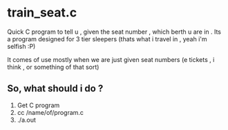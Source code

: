 train_seat.c
========
Quick C program to tell u , given the seat number , which berth u are in . Its a program designed for 3 tier sleepers (thats what i travel in , yeah i'm selfish :P)

It comes of use mostly when we are just given seat numbers (e tickets , i think , or something of that sort)

So, what should i do ?
----------------------------


1. Get C program
2. cc /name/of/program.c
3. ./a.out

[blog]:http://www.shrayas-diaries.blogspot.com
